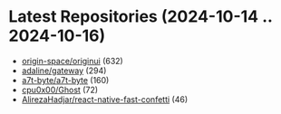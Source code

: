 # Latest Repositories (2024-10-14 .. 2024-10-16)

- [origin-space/originui](https://github.com/origin-space/originui) (632)
- [adaline/gateway](https://github.com/adaline/gateway) (294)
- [a7t-byte/a7t-byte](https://github.com/a7t-byte/a7t-byte) (160)
- [cpu0x00/Ghost](https://github.com/cpu0x00/Ghost) (72)
- [AlirezaHadjar/react-native-fast-confetti](https://github.com/AlirezaHadjar/react-native-fast-confetti) (46)
